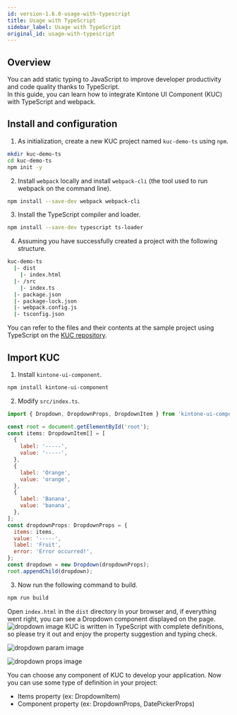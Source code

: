 ```yaml
---
id: version-1.6.0-usage-with-typescript
title: Usage with TypeScript
sidebar_label: Usage with TypeScript
original_id: usage-with-typescript
---
```

## Overview

You can add static typing to JavaScript to improve developer productivity and code quality thanks to TypeScript.
<br>
In this guide, you can learn how to integrate Kintone UI Component (KUC) with TypeScript and webpack.

## Install and configuration

1. As initialization, create a new KUC project named `kuc-demo-ts` using `npm`.
```sh
mkdir kuc-demo-ts
cd kuc-demo-ts
npm init -y
```

2. Install `webpack` locally and install `webpack-cli` (the tool used to run webpack on the command line).

```sh
npm install --save-dev webpack webpack-cli
```

3. Install the TypeScript compiler and loader.
```sh
npm install --save-dev typescript ts-loader
```

4. Assuming you have successfully created a project with the following structure.
```sh
kuc-demo-ts
  |- dist
    |- index.html
  |- /src
    |- index.ts
  |- package.json
  |- package-lock.json
  |- webpack.config.js
  |- tsconfig.json
```

You can refer to the files and their contents at the sample project using TypeScript on the [KUC repository](https://github.com/kintone-labs/kintone-ui-component/tree/master/demos/typescript-app).

## Import KUC
1. Install `kintone-ui-component`.
```sh
npm install kintone-ui-component
```

2. Modify `src/index.ts`.
```js
import { Dropdown, DropdownProps, DropdownItem } from 'kintone-ui-component';

const root = document.getElementById('root');
const items: DropdownItem[] = [
  {
    label: '-----',
    value: '-----',
  },
  {
    label: 'Orange',
    value: 'orange',
  },
  {
    label: 'Banana',
    value: 'banana',
  },
];
const dropdownProps: DropdownProps = {
  items: items,
  value: '-----',
  label: 'Fruit',
  error: 'Error occurred!',
};
const dropdown = new Dropdown(dropdownProps);
root.appendChild(dropdown);
```
3. Now run the following command to build.
```sh
npm run build
```

Open `index.html` in the `dist` directory in your browser and, if everything went right, you can see a Dropdown component displayed on the page.
![dropdown image](assets/kuc-dropdown.png)
KUC is written in TypeScript with complete definitions, so please try it out and enjoy the property suggestion and typing check.

![dropdown param image](assets/kuc-dropdown-param.png)

![dropdown props image](assets/kuc-dropdown-props.png)

You can choose any component of KUC to develop your application.
Now you can use some type of definition in your project:
- Items property (ex: DropdownItem)
- Component property (ex: DropdownProps, DatePickerProps)
